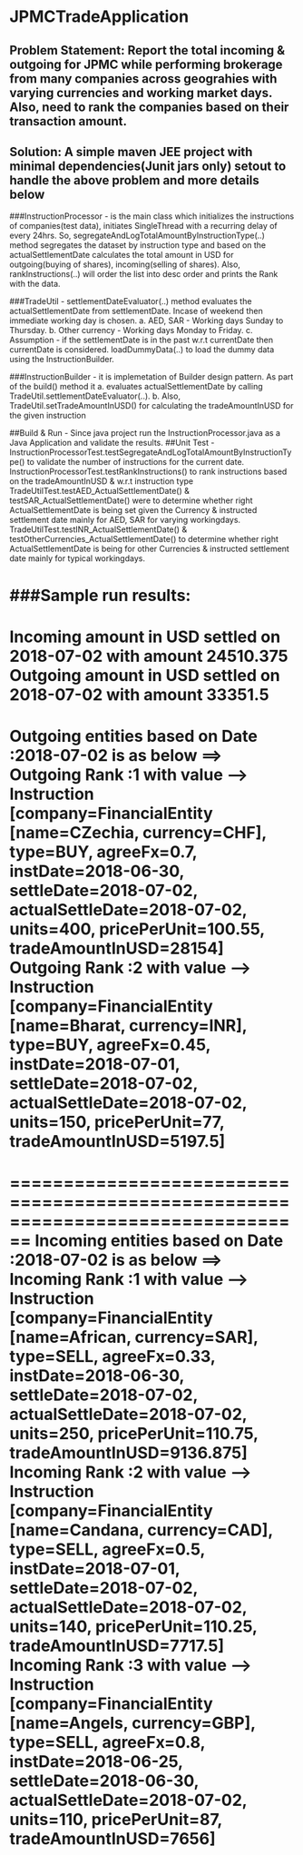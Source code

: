 # JPMCTradeApplication
## Problem Statement: Report the total incoming & outgoing for JPMC while performing brokerage from many companies across geograhies with varying currencies and working market days. Also, need to rank the companies based on their transaction amount.

## Solution: A simple maven JEE project with minimal dependencies(Junit jars only) setout to handle the above problem and more details below

###InstructionProcessor - is the main class which initializes the instructions of companies(test data), initiates SingleThread with a recurring delay of every 24hrs. So, segregateAndLogTotalAmountByInstructionType(..) method segregates the dataset by instruction type and based on the actualSettlementDate calculates the total amount in USD for outgoing(buying of shares), incoming(selling of shares). Also, rankInstructions(..) will order the list into desc order and prints the Rank with the data.

###TradeUtil - settlementDateEvaluator(..) method evaluates the actualSettlementDate from settlementDate. Incase of weekend then immediate working day is chosen.
a. AED, SAR - Working days Sunday to Thursday.
b. Other currency - Working days Monday to Friday.
c. Assumption - if the settlementDate is in the past w.r.t currentDate then currentDate is considered.
loadDummyData(..) to load the dummy data using the InstructionBuilder.

###InstructionBuilder - it is implemetation of Builder design pattern. As part of the build() method it 
a. evaluates actualSettlementDate by calling TradeUtil.settlementDateEvaluator(..). 
b. Also, TradeUtil.setTradeAmountInUSD() for calculating the tradeAmountInUSD for the given instruction

##Build & Run - Since java project run the InstructionProcessor.java as a Java Application and validate the results.
##Unit Test - 
InstructionProcessorTest.testSegregateAndLogTotalAmountByInstructionType() to validate the number of instructions for the current date.
InstructionProcessorTest.testRankInstructions() to rank instructions based on the tradeAmountInUSD & w.r.t instruction type
TradeUtilTest.testAED_ActualSettlementDate() & testSAR_ActualSettlementDate() were to determine whether right ActualSettlementDate is being set given the Currency & instructed settlement date mainly for AED, SAR for varying workingdays.
TradeUtilTest.testINR_ActualSettlementDate() & testOtherCurrencies_ActualSettlementDate() to determine whether right ActualSettlementDate is being for other Currencies & instructed settlement date mainly for typical workingdays. 


###Sample run results:
================================================================================
Incoming amount in USD settled on 2018-07-02 with amount 24510.375
Outgoing amount in USD settled on 2018-07-02 with amount 33351.5
================================================================================
Outgoing entities based on Date :2018-07-02 is as below ==> 
Outgoing Rank :1 with value --> Instruction [company=FinancialEntity [name=CZechia, currency=CHF], type=BUY, agreeFx=0.7, instDate=2018-06-30, settleDate=2018-07-02, actualSettleDate=2018-07-02, units=400, pricePerUnit=100.55, tradeAmountInUSD=28154]
Outgoing Rank :2 with value --> Instruction [company=FinancialEntity [name=Bharat, currency=INR], type=BUY, agreeFx=0.45, instDate=2018-07-01, settleDate=2018-07-02, actualSettleDate=2018-07-02, units=150, pricePerUnit=77, tradeAmountInUSD=5197.5]
================================================================================
================================================================================
Incoming entities based on Date :2018-07-02 is as below ==> 
Incoming Rank :1 with value --> Instruction [company=FinancialEntity [name=African, currency=SAR], type=SELL, agreeFx=0.33, instDate=2018-06-30, settleDate=2018-07-02, actualSettleDate=2018-07-02, units=250, pricePerUnit=110.75, tradeAmountInUSD=9136.875]
Incoming Rank :2 with value --> Instruction [company=FinancialEntity [name=Candana, currency=CAD], type=SELL, agreeFx=0.5, instDate=2018-07-01, settleDate=2018-07-02, actualSettleDate=2018-07-02, units=140, pricePerUnit=110.25, tradeAmountInUSD=7717.5]
Incoming Rank :3 with value --> Instruction [company=FinancialEntity [name=Angels, currency=GBP], type=SELL, agreeFx=0.8, instDate=2018-06-25, settleDate=2018-06-30, actualSettleDate=2018-07-02, units=110, pricePerUnit=87, tradeAmountInUSD=7656]
================================================================================
